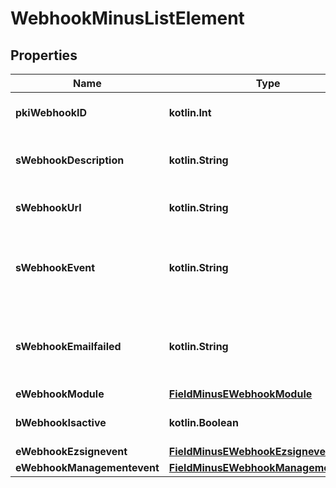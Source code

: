 
# WebhookMinusListElement

## Properties
Name | Type | Description | Notes
------------ | ------------- | ------------- | -------------
**pkiWebhookID** | **kotlin.Int** | The unique ID of the Webhook | 
**sWebhookDescription** | **kotlin.String** | The description of the Webhook | 
**sWebhookUrl** | **kotlin.String** | The URL of the Webhook callback | 
**sWebhookEvent** | **kotlin.String** | The concatenated string to describe the Webhook event | 
**sWebhookEmailfailed** | **kotlin.String** | The email that will receive the Webhook in case all attempts fail | 
**eWebhookModule** | [**FieldMinusEWebhookModule**](FieldMinusEWebhookModule.md) |  | 
**bWebhookIsactive** | **kotlin.Boolean** | Whether the Webhook is active or not | 
**eWebhookEzsignevent** | [**FieldMinusEWebhookEzsignevent**](FieldMinusEWebhookEzsignevent.md) |  |  [optional]
**eWebhookManagementevent** | [**FieldMinusEWebhookManagementevent**](FieldMinusEWebhookManagementevent.md) |  |  [optional]



